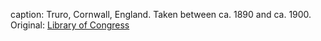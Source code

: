 caption: Truro, Cornwall, England. Taken between ca. 1890 and ca. 1900. Original: [Library of Congress](http://www.loc.gov/pictures/item/2002696621/)
